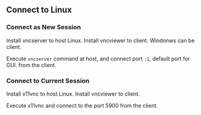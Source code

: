 ## Connect to Linux

### Connect as New Session

Install vncserver to host Linux.
Install vncviewer to client. Windonws can be client.

Execute `vncserver` command at host, and connect port `:1`, default port for GUI. from the client.

### Connect to Current Session

Install x11vnc to host Linux.
Install vncviewer to client.

Execute x11vnc and connect to the port 5900 from the client.
